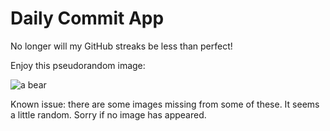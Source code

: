Daily Commit App
================
No longer will my GitHub streaks be less than perfect!

Enjoy this pseudorandom image:

![a bear](http://placebear.com/200/100 "a bear")

Known issue: there are some images missing from some of these. It seems a little random. Sorry if no image has appeared.